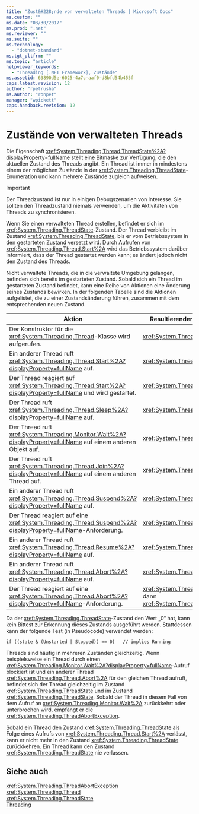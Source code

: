 ```yaml
---
title: "Zust&#228;nde von verwalteten Threads | Microsoft Docs"
ms.custom: ""
ms.date: "03/30/2017"
ms.prod: ".net"
ms.reviewer: ""
ms.suite: ""
ms.technology: 
  - "dotnet-standard"
ms.tgt_pltfrm: ""
ms.topic: "article"
helpviewer_keywords: 
  - "Threading [.NET Framework], Zustände"
ms.assetid: 63890d5e-6025-4a7c-aaf0-d8bfd54b455f
caps.latest.revision: 12
author: "rpetrusha"
ms.author: "ronpet"
manager: "wpickett"
caps.handback.revision: 12
---
```

# Zust&#228;nde von verwalteten Threads
Die Eigenschaft <xref:System.Threading.Thread.ThreadState%2A?displayProperty=fullName> stellt eine Bitmaske zur Verfügung, die den aktuellen Zustand des Threads angibt. Ein Thread ist immer in mindestens einem der möglichen Zustände in der <xref:System.Threading.ThreadState>\-Enumeration und kann mehrere Zustände zugleich aufweisen.  
  
> [!IMPORTANT]
>  Der Threadzustand ist nur in einigen Debugszenarien von Interesse. Sie sollten den Threadzustand niemals verwenden, um die Aktivitäten von Threads zu synchronisieren.  
  
 Wenn Sie einen verwalteten Thread erstellen, befindet er sich im <xref:System.Threading.ThreadState>\-Zustand. Der Thread verbleibt im Zustand <xref:System.Threading.ThreadState>, bis er vom Betriebssystem in den gestarteten Zustand versetzt wird. Durch Aufrufen von <xref:System.Threading.Thread.Start%2A> wird das Betriebssystem darüber informiert, dass der Thread gestartet werden kann; es ändert jedoch nicht den Zustand des Threads.  
  
 Nicht verwaltete Threads, die in die verwaltete Umgebung gelangen, befinden sich bereits im gestarteten Zustand. Sobald sich ein Thread im gestarteten Zustand befindet, kann eine Reihe von Aktionen eine Änderung seines Zustands bewirken. In der folgenden Tabelle sind die Aktionen aufgelistet, die zu einer Zustandsänderung führen, zusammen mit dem entsprechenden neuen Zustand.  
  
|Aktion|Resultierender neuer Zustand|  
|------------|----------------------------------|  
|Der Konstruktor für die <xref:System.Threading.Thread>\-Klasse wird aufgerufen.|<xref:System.Threading.ThreadState>|  
|Ein anderer Thread ruft <xref:System.Threading.Thread.Start%2A?displayProperty=fullName> auf.|<xref:System.Threading.ThreadState>|  
|Der Thread reagiert auf <xref:System.Threading.Thread.Start%2A?displayProperty=fullName> und wird gestartet.|<xref:System.Threading.ThreadState>|  
|Der Thread ruft <xref:System.Threading.Thread.Sleep%2A?displayProperty=fullName> auf.|<xref:System.Threading.ThreadState>|  
|Der Thread ruft <xref:System.Threading.Monitor.Wait%2A?displayProperty=fullName> auf einem anderen Objekt auf.|<xref:System.Threading.ThreadState>|  
|Der Thread ruft <xref:System.Threading.Thread.Join%2A?displayProperty=fullName> auf einem anderen Thread auf.|<xref:System.Threading.ThreadState>|  
|Ein anderer Thread ruft <xref:System.Threading.Thread.Suspend%2A?displayProperty=fullName> auf.|<xref:System.Threading.ThreadState>|  
|Der Thread reagiert auf eine <xref:System.Threading.Thread.Suspend%2A?displayProperty=fullName>\-Anforderung.|<xref:System.Threading.ThreadState>|  
|Ein anderer Thread ruft <xref:System.Threading.Thread.Resume%2A?displayProperty=fullName> auf.|<xref:System.Threading.ThreadState>|  
|Ein anderer Thread ruft <xref:System.Threading.Thread.Abort%2A?displayProperty=fullName> auf.|<xref:System.Threading.ThreadState>|  
|Der Thread reagiert auf eine <xref:System.Threading.Thread.Abort%2A?displayProperty=fullName>\-Anforderung.|<xref:System.Threading.ThreadState>, dann <xref:System.Threading.ThreadState>|  
  
 Da der <xref:System.Threading.ThreadState>\-Zustand den Wert „0“ hat, kann kein Bittest zur Erkennung dieses Zustands ausgeführt werden. Stattdessen kann der folgende Test \(in Pseudocode\) verwendet werden:  
  
```  
if ((state & (Unstarted | Stopped)) == 0)   // implies Running     
```  
  
 Threads sind häufig in mehreren Zuständen gleichzeitig. Wenn beispielsweise ein Thread durch einen <xref:System.Threading.Monitor.Wait%2A?displayProperty=fullName>\-Aufruf blockiert ist und ein anderer Thread <xref:System.Threading.Thread.Abort%2A> für den gleichen Thread aufruft, befindet sich der Thread gleichzeitig im Zustand <xref:System.Threading.ThreadState> und im Zustand <xref:System.Threading.ThreadState>. Sobald der Thread in diesem Fall von dem Aufruf an <xref:System.Threading.Monitor.Wait%2A> zurückkehrt oder unterbrochen wird, empfängt er die <xref:System.Threading.ThreadAbortException>.  
  
 Sobald ein Thread den Zustand <xref:System.Threading.ThreadState> als Folge eines Aufrufs von <xref:System.Threading.Thread.Start%2A> verlässt, kann er nicht mehr in den Zustand <xref:System.Threading.ThreadState> zurückkehren. Ein Thread kann den Zustand <xref:System.Threading.ThreadState> nie verlassen.  
  
## Siehe auch  
 <xref:System.Threading.ThreadAbortException>   
 <xref:System.Threading.Thread>   
 <xref:System.Threading.ThreadState>   
 [Threading](../../../docs/standard/threading/index.md)